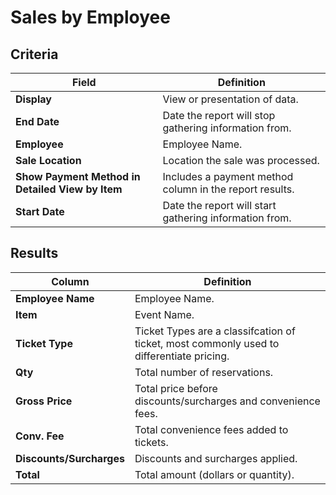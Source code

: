 # Sales by Employee

## Criteria

| **Field** | **Definition** |
| --- | --- |
| **Display** | View or presentation of data. |
| **End Date** | Date the report will stop gathering information from. |
| **Employee** | Employee Name. |
| **Sale Location** | Location the sale was processed. |
| **Show Payment Method in Detailed View by Item** | Includes a payment method column in the report results. |
| **Start Date** | Date the report will start gathering information from. |

## Results

| **Column** | **Definition** |
| --- | --- |
|  **Employee Name** | Employee Name. |
| **Item** | Event Name. |
| **Ticket Type** | Ticket Types are a classifcation of ticket, most commonly used to differentiate pricing. |
| **Qty** | Total number of reservations. |
| **Gross Price** | Total price before discounts/surcharges and convenience fees. |
| **Conv. Fee** | Total convenience fees added to tickets. |
| **Discounts/Surcharges** | Discounts and surcharges applied. |
| **Total** | Total amount \(dollars or quantity\). |

